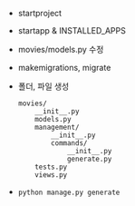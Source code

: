 - startproject
- startapp & INSTALLED_APPS
- movies/models.py 수정
- makemigrations, migrate
- 폴더, 파일 생성
    ```
    movies/
        __init__.py
        models.py
        management/
            __init__.py
            commands/
                __init__.py
                generate.py
        tests.py
        views.py
    ```

- `python manage.py generate`

